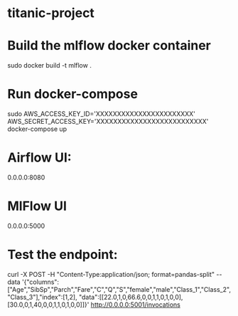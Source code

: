# titanic-project

# Build the mlflow docker container

sudo docker build -t mlflow .

# Run docker-compose 

sudo AWS_ACCESS_KEY_ID='XXXXXXXXXXXXXXXXXXXXXXX' AWS_SECRET_ACCESS_KEY='XXXXXXXXXXXXXXXXXXXXXXXXXX' docker-compose up

# Airflow UI:

0.0.0.0:8080

# MlFlow UI

0.0.0.0:5000

# Test the endpoint:

curl -X POST -H "Content-Type:application/json; format=pandas-split" --data '{"columns":["Age","SibSp","Parch","Fare","C","Q","S","female","male","Class_1","Class_2","Class_3"],"index":[1,2], "data":[[22.0,1,0,66.6,0,0,1,1,0,1,0,0],[30.0,0,1,40,0,0,1,1,0,1,0,0]]}' http://0.0.0.0:5001/invocations